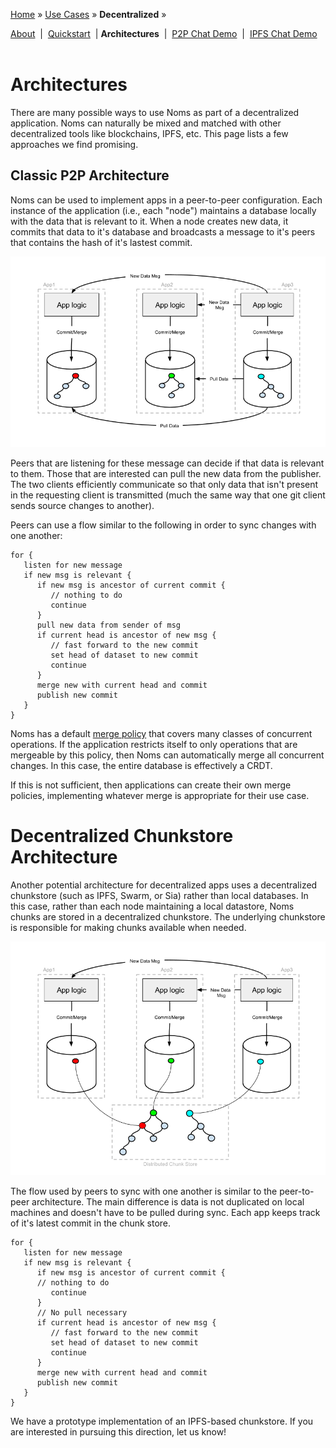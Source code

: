 [Home](../../README.md) » [Use Cases](../../README.md#use-cases) » **Decentralized** »

[About](about.md)&nbsp; | &nbsp;[Quickstart](quickstart.md)&nbsp; | **Architectures**&nbsp; | &nbsp;[P2P Chat Demo](demo-p2p-chat.md)&nbsp; | &nbsp;[IPFS Chat Demo](demo-ipfs-chat.md)
<br><br>

# Architectures

There are many possible ways to use Noms as part of a decentralized application. Noms can naturally be mixed and matched with other decentralized tools like blockchains, IPFS, etc. This page lists a few approaches we find promising.

## Classic P2P Architecture

Noms can be used to implement apps in a peer-to-peer configuration. Each instance of the application (i.e., each "node") maintains a database locally with the data that is relevant to it. When a node creates new data, it commits that data to it's database and broadcasts a message to it's peers that contains the hash of it's lastest commit.
  
![P2P Architecture](./p2p-arch.png)
 
Peers that are listening for these message can decide if that data is relevant to them. Those that are interested can pull the new data from the publisher. The two clients efficiently communicate so that only data that isn't present in the requesting client is transmitted (much the same way that one git client sends source changes to another).

Peers can use a flow similar to the following in order to sync changes with one another:

```nohighlight
for {
   listen for new message
   if new msg is relevant {
      if new msg is ancestor of current commit {
         // nothing to do
         continue
      }
      pull new data from sender of msg
      if current head is ancestor of new msg {
         // fast forward to the new commit
         set head of dataset to new commit
         continue
      }
      merge new with current head and commit
      publish new commit
   }
}
```

Noms has a default [merge policy](https://github.com/attic-labs/noms/blob/2d0e9e738370d49cc09e8fa6e290ceca1c3e2005/go/merge/three_way.go#L14) that covers many classes of concurrent operations. If the application restricts itself to only operations that are mergeable by this policy, then Noms can automatically merge all concurrent changes. In this case, the entire database is effectively a CRDT.

If this is not sufficient, then applications can create their own merge policies, implementing whatever merge is appropriate for their use case.

# Decentralized Chunkstore Architecture

Another potential architecture for decentralized apps uses a decentralized chunkstore (such as IPFS, Swarm, or Sia) rather than local databases. In this case, rather than each node maintaining a local datastore, Noms chunks are stored in a decentralized chunkstore. The underlying chunkstore is responsible for making chunks available when needed. 

![Decentralized Architecture](./dist-arch.png)

The flow used by peers to sync with one another is similar to the peer-to-peer architecture. The main difference is data is not duplicated on local machines and doesn't have to be pulled during sync. Each app keeps track of it's latest commit in the chunk store.

```nohighlight
for {
   listen for new message
   if new msg is relevant {
      if new msg is ancestor of current commit {
      // nothing to do
         continue
      }
      // No pull necessary
      if current head is ancestor of new msg {
         // fast forward to the new commit
         set head of dataset to new commit
         continue
      }
      merge new with current head and commit
      publish new commit
   }
}
```
We have a prototype implementation of an IPFS-based chunkstore. If you are interested in pursuing this direction, let us know!
